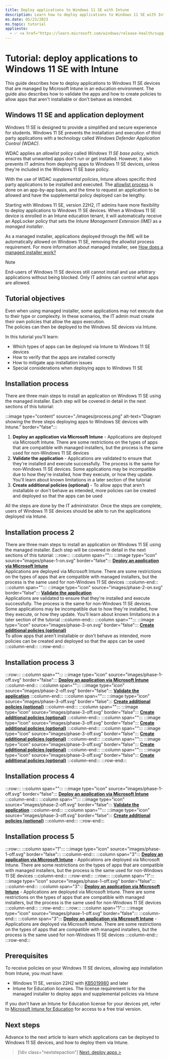 ```yaml
---
title: Deploy applications to Windows 11 SE with Intune
description: Learn how to deploy applications to Windows 11 SE with Intune and how to validate the apps.
ms.date: 05/23/2023
ms.topic: tutorial
appliesto:
  - ✅ <a href="https://learn.microsoft.com/windows/release-health/supported-versions-windows-client" target="_blank">Windows 11 SE, version 22H2 and later</a>
---
```


# Tutorial: deploy applications to Windows 11 SE with Intune

This guide describes how to deploy applications to Windows 11 SE devices that are managed by Microsoft Intune in an education environment. The guide also describes how to validate the apps and how to create policies to allow apps that aren't installable or don't behave as intended.

## Windows 11 SE and application deployment

Windows 11 SE is designed to provide a simplified and secure experience for students. Windows 11 SE prevents the installation and execution of third party applications with a technology called *Windows Defender Application Control (WDAC)*.

WDAC applies an *allowlist* policy called *Windows 11 SE base policy*, which ensures that unwanted apps don't run or get installed. However, it also prevents IT admins from deploying apps to Windows 11 SE devices, unless they're included in the Windows 11 SE base policy.

With the use of WDAC *supplemental policies*, Intune allows specific third party applications to be installed and executed. The [allowlist process][EDU-1] is done on an app-by-app basis, and the time to request an application to be allowed and have the supplemental policy deployed can be lengthy.

Starting with Windows 11 SE, version 22H2, IT admins have more flexibility to deploy applications to Windows 11 SE devices. When a Windows 11 SE device is enrolled in an Intune education tenant, it will automatically receive an AppLocker policy that sets the *Intune Management Extension (IME)* as a *managed installer*.

As a managed installer, applications deployed through the IME will be automatically allowed on Windows 11 SE, removing the allowlist process requirement. For more information about managed installer, see [How does a managed installer work?][WIN-2]

> [!NOTE]
> End-users of Windows 11 SE devices still cannot install and use arbitrary applications without being blocked. Only IT admins can control what apps are allowed.

## Tutorial objectives

Even when using managed installer, some applications may not execute due to their type or complexity. In these scenarios, the IT admin must create their own policies that allow the apps execution.\
The policies can then be deployed to the Windows SE devices via Intune.

In this tutorial you'll learn:

- Which types of apps can be deployed via Intune to Windows 11 SE devices
- How to verify that the apps are installed correctly
- How to mitigate app installation issues
- Special considerations when deploying apps to Windows 11 SE

## Installation process

There are three main steps to install an application on Windows 11 SE using the managed installer. Each step will be covered in detail in the next sections of this tutorial:

:::image type="content" source="./images/process.png" alt-text="Diagram showing the three steps deploying apps to Windows SE devices with Intune." border="false":::

1. **Deploy an application via Microsoft Intune** - Applications are deployed via Microsoft Intune. There are some restrictions on the types of apps that are compatible with managed installers, but the process is the same used for non-Windows 11 SE devices
1. **Validate the application** - Applications are validated to ensure that they're installed and execute successfully. The process is the same for non-Windows 11 SE devices. Some applications may be incompatible due to how they're installed, how they execute, or how they update. You'll learn about known limitations in a later section of the tutorial
1. **Create additional policies (optional)** - To allow apps that aren't installable or don't behave as intended, more policies can be created and deployed so that the apps can be used

All the steps are done by the IT administrator. Once the steps are complete, users of Windows 11 SE devices should be able to run the applications deployed via Intune.


## Installation process 2

There are three main steps to install an application on Windows 11 SE using the managed installer. Each step will be covered in detail in the next sections of this tutorial:
:::row:::
   :::column span="":::
    :::image type="icon" source="images/phase-1-on.svg" border="false":::
      [**Deploy an application via Microsoft Intune**](deploy-apps.md)<br>
      Applications are deployed via Microsoft Intune. There are some restrictions on the types of apps that are compatible with managed installers, but the process is the same used for non-Windows 11 SE devices
   :::column-end:::
   :::column span="":::
    :::image type="icon" source="images/phase-2-on.svg" border="false":::
      [**Validate the application**](validate-apps.md)<br>
      Applications are validated to ensure that they're installed and execute successfully. The process is the same for non-Windows 11 SE devices. Some applications may be incompatible due to how they're installed, how they execute, or how they update. You'll learn about known limitations in a later section of the tutorial
   :::column-end:::
   :::column span="":::
    :::image type="icon" source="images/phase-3-on.svg" border="false":::
      [**Create additional policies (optional)**](create-policies.md)<br>
      To allow apps that aren't installable or don't behave as intended, more policies can be created and deployed so that the apps can be used
   :::column-end:::
:::row-end:::

## Installation process 3

:::row:::
   :::column span="":::
    :::image type="icon" source="images/phase-1-off.svg" border="false":::
      [**Deploy an application via Microsoft Intune**](deploy-apps.md)
   :::column-end:::
   :::column span="":::
    :::image type="icon" source="images/phase-2-off.svg" border="false":::
      [**Validate the application**](validate-apps.md)
   :::column-end:::
   :::column span="":::
    :::image type="icon" source="images/phase-3-off.svg" border="false":::
      [**Create additional policies (optional)**](create-policies.md)
   :::column-end:::
   :::column span="":::
    :::image type="icon" source="images/phase-3-off.svg" border="false":::
      [**Create additional policies (optional)**](create-policies.md)
   :::column-end:::
   :::column span="":::
    :::image type="icon" source="images/phase-3-off.svg" border="false":::
      [**Create additional policies (optional)**](create-policies.md)
   :::column-end:::
   :::column span="":::
    :::image type="icon" source="images/phase-3-off.svg" border="false":::
      [**Create additional policies (optional)**](create-policies.md)
   :::column-end:::
   :::column span="":::
    :::image type="icon" source="images/phase-3-off.svg" border="false":::
      [**Create additional policies (optional)**](create-policies.md)
   :::column-end:::
   :::column span="":::
    :::image type="icon" source="images/phase-3-off.svg" border="false":::
      [**Create additional policies (optional)**](create-policies.md)
   :::column-end:::
:::row-end:::

## Installation process 4

:::row:::
   :::column span="":::
    :::image type="icon" source="images/phase-1-off.svg" border="false":::
      [**Deploy an application via Microsoft Intune**](deploy-apps.md)
   :::column-end:::
   :::column span="":::
    :::image type="icon" source="images/phase-2-off.svg" border="false":::
      [**Validate the application**](validate-apps.md)
   :::column-end:::
   :::column span="":::
    :::image type="icon" source="images/phase-3-off.svg" border="false":::
      [**Create additional policies (optional)**](create-policies.md)
   :::column-end:::
:::row-end:::

## Installation process 5

:::row:::
   :::column span="1":::
    :::image type="icon" source="images/phase-1-off.svg" border="false":::
   :::column-end:::
   :::column span="3":::
      [**Deploy an application via Microsoft Intune**](deploy-apps.md) - Applications are deployed via Microsoft Intune. There are some restrictions on the types of apps that are compatible with managed installers, but the process is the same used for non-Windows 11 SE devices
   :::column-end:::
:::row-end:::
:::row:::
   :::column span="1":::
    :::image type="icon" source="images/phase-1-off.svg" border="false":::
   :::column-end:::
   :::column span="3":::
      [**Deploy an application via Microsoft Intune**](deploy-apps.md) - Applications are deployed via Microsoft Intune. There are some restrictions on the types of apps that are compatible with managed installers, but the process is the same used for non-Windows 11 SE devices
   :::column-end:::
:::row-end:::
:::row:::
   :::column span="1":::
    :::image type="icon" source="images/phase-1-off.svg" border="false":::
   :::column-end:::
   :::column span="3":::
      [**Deploy an application via Microsoft Intune**](deploy-apps.md) - Applications are deployed via Microsoft Intune. There are some restrictions on the types of apps that are compatible with managed installers, but the process is the same used for non-Windows 11 SE devices
   :::column-end:::
:::row-end:::

## Prerequisites

To receive policies on your Windows 11 SE devices, allowing app installation from Intune, you must have:

- Windows 11 SE, version 22H2 with [KB5019980][KB-1] and later
- Intune for Education licenses. The license requirement is for the managed installer to deploy apps and supplemental policies via Intune

If you don't have an Intune for Education license for your devices yet, refer to [Microsoft Intune for Education][EXT-1] for access to a free trial version.

## Next steps

Advance to the next article to learn which applications can be deployed to Windows 11 SE devices, and how to deploy them via Intune.

> [!div class="nextstepaction"]
> [Next: deploy apps >](deploy-apps.md)

[KB-1]: https://support.microsoft.com/kb/5019980
[EDU-1]: /education/windows/windows-11-se-overview#add-your-own-applications
[EXT-1]: https://www.microsoft.com/en-us/education/intune
[WIN-1]: /windows/security/threat-protection/windows-defender-application-control/select-types-of-rules-to-create
[WIN-2]: /windows/security/threat-protection/windows-defender-application-control/configure-authorized-apps-deployed-with-a-managed-installer#how-does-a-managed-installer-work